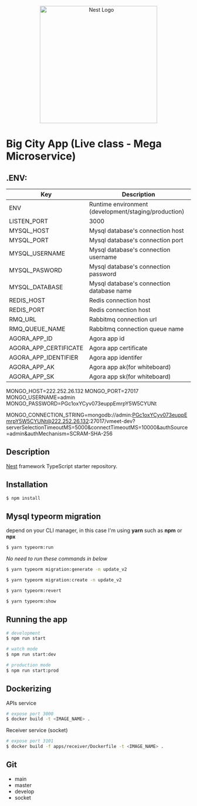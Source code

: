 <p align="center">
  <a href="http://nestjs.com/" target="blank"><img src="https://nestjs.com/img/logo_text.svg" width="320" alt="Nest Logo" /></a>
</p>

[circleci-image]: https://img.shields.io/circleci/build/github/nestjs/nest/master?token=abc123def456
[circleci-url]: https://circleci.com/gh/nestjs/nest

# **Big City App (Live class - Mega Microservice)**

## .ENV:

|Key|Description|
|---|---|
|ENV|Runtime environment (development/staging/production)|
|LISTEN_PORT|3000|
|MYSQL_HOST|Mysql database's connection host|
|MYSQL_PORT|Mysql database's connection port|
|MYSQL_USERNAME|Mysql database's connection username|
|MYSQL_PASWORD|Mysql database's connection password|
|MYSQL_DATABASE|Mysql database's connection database name|
|REDIS_HOST|Redis connection host|
|REDIS_PORT|Redis connection host|
|RMQ_URL|Rabbitmq connection url|
|RMQ_QUEUE_NAME|Rabbitmq connection queue name|
|AGORA_APP_ID|Agora app id|
|AGORA_APP_CERTIFICATE|Agora app certificate|
|AGORA_APP_IDENTIFIER|Agora app identifer|
|AGORA_APP_AK|Agora app ak(for whiteboard)|
|AGORA_APP_SK|Agora app sk(for whiteboard)|

MONGO_HOST=222.252.26.132
MONGO_PORT=27017
MONGO_USERNAME=admin
MONGO_PASSWORD=PGc1oxYCyv073euppEmrpY5W5CYUNt

MONGO_CONNECTION_STRING=mongodb://admin:PGc1oxYCyv073euppEmrpY5W5CYUNt@222.252.26.132:27017/vmeet-dev?serverSelectionTimeoutMS=5000&connectTimeoutMS=10000&authSource=admin&authMechanism=SCRAM-SHA-256

## Description

[Nest](https://github.com/nestjs/nest) framework TypeScript starter repository.

## Installation

```bash
$ npm install
```

## Mysql typeorm migration
depend on your CLI manager, in this case I'm using **yarn** such as **npm** or **npx**
```bash
$ yarn typeorm:run 
```
_No need to run these commands in below_
```bash
$ yarn typeorm migration:generate -n update_v2
```
```bash
$ yarn typeorm migration:create -n update_v2
```
```bash
$ yarn typeorm:revert 
```
```bash
$ yarn typeorm:show 
```

## Running the app

```bash
# development
$ npm run start

# watch mode
$ npm run start:dev

# production mode
$ npm run start:prod
```

## Dockerizing  

APIs service
```bash
# expose port 3000
$ docker build -t <IMAGE_NAME> .

```

Receiver service (socket)
```bash
# expose port 3101
$ docker build -f apps/receiver/Dockerfile -t <IMAGE_NAME> .

```

## Git  

- main
- master
- develop
- socket

